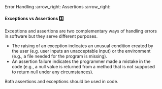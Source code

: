 <link rel="stylesheet" href="{{baseUrl}}/css/textbook.css">

<div class="website-content">

<div id="path">Error Handling :arrow_right: Assertions :arrow_right:</div>

<div id="title">

#### Exceptions vs Assertions :two:

</div>

<div id="body">

Exceptions and assertions are two complementary ways of handling errors in software but they serve different purposes.

* The raising of an exception indicates an unusual condition created by the user (e.g.  user inputs an unacceptable input) or the environment (e.g., a file needed for the program is missing).
* An assertion failure indicates the programmer made a mistake in the code (e.g., a null value is returned from a method that is not supposed to return null under any circumstances).

Both assertions and exceptions should be used in code.  


</div>

</div>
